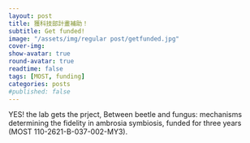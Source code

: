 ```yaml
---
layout: post
title: 獲科技部計畫補助！
subtitle: Get funded!
image: "/assets/img/regular post/getfunded.jpg"
cover-img:
show-avatar: true
round-avatar: true
readtime: false
tags: [MOST, funding]
categories: posts
#published: false
---
```

YES! the lab gets the prject, Between beetle and fungus: mechanisms determining the fidelity in
ambrosia symbiosis, funded for three years (MOST 110-2621-B-037-002-MY3).
